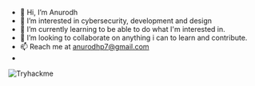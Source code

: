 - 👋 Hi, I’m Anurodh
- 👀 I’m interested in cybersecurity, development and design
- 🌱 I’m currently learning to be able to do what I'm interested in.
- 💞️ I’m looking to collaborate on anything i can to learn and contribute.
- 📫 Reach me at anurodhp7@gmail.com
- 
![Tryhackme]("https://tryhackme.com/badge/565217)
<!---
nur0078/nur0078 is a ✨ special ✨ repository because its `README.md` (this file) appears on your GitHub profile.
You can click the Preview link to take a look at your changes.
--->


